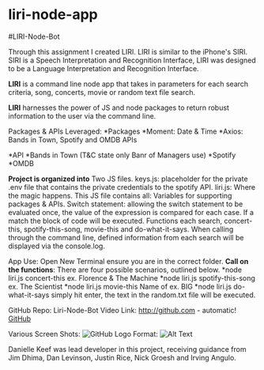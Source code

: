 # liri-node-app
#LIRI-Node-Bot
 
Through this assignment I created LIRI. LIRI is similar to the iPhone's SIRI. SIRI is a Speech Interpretation and Recognition Interface, LIRI was designed to be a Language Interpretation and Recognition Interface. 
 
**LIRI** is a command line node app that takes in parameters for each search criteria, song, concerts, movie or random text file search. 
 
**LIRI** harnesses the power of JS and node packages to return robust information to the user via the command line. 
 
 
Packages & APIs Leveraged:
*Packages
    *Moment: Date & Time
    *Axios: Bands in Town, Spotify and OMDB APIs
 
*API
    *Bands in Town (T&C state only Banr of Managers use)
    *Spotify
    *OMDB
 
**Project is organized into**
Two JS files. 
keys.js: placeholder for the private .env file that contains the private credentials to the spotify API. 
liri.js: Where the magic happens. This JS file contains all: 
Variables for supporting packages & APIs. 
Switch statement: allowing the switch statement to be evaluated once, the value of the expression is compared for each case. If a match the block of code will be executed. 
Functions each search, concert-this, spotify-this-song, movie-this and do-what-it-says. When calling through the command line, defined information from each search will be displayed via the console.log.
 
App Use: 
Open New Terminal ensure you are in the correct folder. 
**Call on the functions**: There are four possible scenarios, outlined below. 
*node liri.js concert-this ex. Florence & The Machine
*node liri.js spotify-this-song ex. The Scientist
*node liri.js movie-this Name of ex. BIG
*node liri.js do-what-it-says  simply hit enter, the text in the random.txt file will be executed. 
 
 
GitHub Repo: 
Liri-Node-Bot Video Link: 
http://github.com - automatic!
[GitHub](http://github.com)
<!--https://github.com/daniellekeefe/liri-node-app-->
Various Screen Shots: 
![GitHub Logo](/images/logo.png)
Format: ![Alt Text](url)
 
Danielle Keef was lead developer in this project, receiving guidance from Jim Dhima, Dan Levinson, Justin Rice, Nick Groesh and Irving Angulo.
